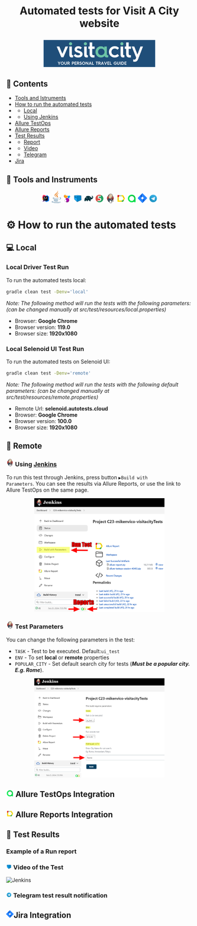 
# <p align="center">Automated tests for Visit A City website</p>

<p align="center"><img width=60% title="VISITACITY" src="media/images/logoVisitacity.jpg">
</p>

## :link: Contents
- [Tools and Istruments](#tools-and-instruments)
- [How to run the automated tests](#how-to-run-the-automated-tests)
- - [Local](#local)
- - [Using Jenkins](#satellite-remote)
- [Allure TestOps](#img-width4-titlejenkins-srcmediaimagesallure-testops-logosvg-allure-testops-integration)
- [Allure Reports](#img-width4-titlejenkins-srcmediaimagesallure-report-logosvg-allure-reports-integration)
- [Test Results](#ledger-test-results)
- - [Report](#example-of-a-run-report)
- - [Video](#img-width3-titleselenoide-srcmediaimagesselenoid-logosvg-video-of-the-test)
- - [Telegram](#img-width3-titletelegram-srcmediaimagestelegram-logosvg-telegram-test-result-notification)
- [Jira](#img-width4-titlejenkins-srcmediaimagesjira-logosvgjira-integration)


## 	:wrench: Tools and Instruments

<p  align="center">
  <code><img width="5%" title="IntelliJ IDEA" src="media/images/IDEA-logo.svg"></code>
  <code><img width="5%" title="Java" src="media/images/java-logo.svg"></code>
  <code><img width="5%" title="Selenide" src="media/images/selenide-logo.svg"></code>
  <code><img width="5%" title="Selenoid" src="media/images/selenoid-logo.svg"></code>
  <code><img width="5%" title="Gradle" src="media/images/gradle-logo.svg "></code>
  <code><img width="5%" title="JUnit5" src="media/images/junit5-logo.svg"></code>
  <code><img width="5%" title="Jenkins" src="media/images/jenkins-logo.svg"></code>
  <code><img width="5%" title="Allure Report" src="media/images/allure-report-logo.svg"></code>
  <code><img width="5%" title="Allure TestOps" src="media/images/allure-testOps-logo.svg"></code>
  <code><img width="5%" title="Jira" src="media/images/jira-logo.svg"></code>
  <code><img width="5%" title="Telegram" src="media/images/telegram-logo.svg"></code>
</p>

# :gear: How to run the automated tests

## :computer: Local

### Local Driver Test Run

To run the automated tests local:
```bash
gradle clean test -Denv='local'
```
*Note: The following method will run the tests with the following parameters: (can be changed manually at src/test/resources/local.properties)*
+ Browser: **Google Chrome**
+ Browser version: **119.0**
+ Browser size: **1920x1080**

### Local Selenoid UI Test Run 

To run the automated tests on Selenoid UI:
```bash
gradle clean test -Denv='remote'  
```
*Note: The following method will run the tests with the following default parameters: (can be changed manually at src/test/resources/remote.properties)*
+ Remote Url: **selenoid.autotests.cloud**
+ Browser: **Google Chrome**
+ Browser version: **100.0**
+ Browser size: **1920x1080**

## :satellite: Remote

### <img width="4%" title="Jenkins" src="media/images/jenkins-logo.svg"> Using [Jenkins](https://jenkins.autotests.cloud/job/C23-mikenvico-visitacityTests/)

To run this test through Jenkins, press button <code>:arrow_forward:Build with Parameters</code>.
You can see the results via Allure Reports, or use the link to Allure TestOps on the same page.
<p align="center">
<img src="media/images/jenkins_autotests_cloud-HowToRunTest.png" alt="How To Run Test" width="70%">
</p>

### <img width="4%" title="Jenkins" src="media/images/jenkins-logo.svg"> Test Parameters
You can change the following parameters in the test:
+ <code>TASK</code> - Test to be executed. Default:<code>ui_test</code>
+ <code>ENV</code> - To set **local** or **remote** properties
+ <code>POPULAR_CITY</code> - Set default search city for tests (***Must be a popular city. E.g. Rome***).
<p align="center">
<img src="media/images/jenkins_autotests_cloud-parameters.png" alt="Test Parameters" width="70%">
</p>

## <img width="4%" title="Jenkins" src="media/images/allure-testOps-logo.svg"> Allure TestOps Integration

## <img width="4%" title="Jenkins" src="media/images/allure-report-logo.svg"> Allure Reports Integration

## :ledger: Test Results

### Example of a Run report

### <img width="3%" title="Selenoide" src="media/images/selenoid-logo.svg"> Video of the Test

<img title="Jenkins" src="media/video-gif/test_video.gif">

### <img width="3%" title="Telegram" src="media/images/telegram-logo.svg"> Telegram test result notification

## <img width="4%" title="Jenkins" src="media/images/jira-logo.svg">Jira Integration


